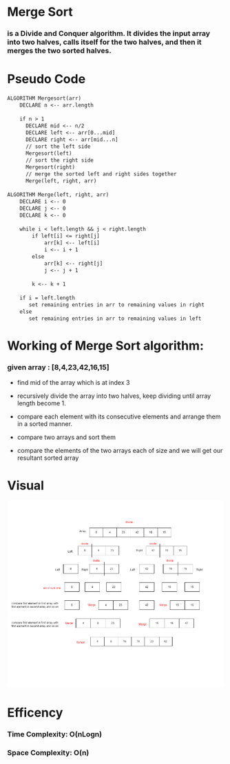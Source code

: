 ﻿# Merge Sort

### is a Divide and Conquer algorithm. It divides the input array into two halves, calls itself for the two halves, and then it merges the two sorted halves.

# Pseudo Code

```
ALGORITHM Mergesort(arr)
    DECLARE n <-- arr.length

    if n > 1
      DECLARE mid <-- n/2
      DECLARE left <-- arr[0...mid]
      DECLARE right <-- arr[mid...n]
      // sort the left side
      Mergesort(left)
      // sort the right side
      Mergesort(right)
      // merge the sorted left and right sides together
      Merge(left, right, arr)

ALGORITHM Merge(left, right, arr)
    DECLARE i <-- 0
    DECLARE j <-- 0
    DECLARE k <-- 0

    while i < left.length && j < right.length
        if left[i] <= right[j]
            arr[k] <-- left[i]
            i <-- i + 1
        else
            arr[k] <-- right[j]
            j <-- j + 1

        k <-- k + 1

    if i = left.length
       set remaining entries in arr to remaining values in right
    else
       set remaining entries in arr to remaining values in left
```

# Working of Merge Sort algorithm:

### given array : [8,4,23,42,16,15]

* find mid of the array which is at index 3

* recursively divide the array into two halves, keep dividing until array length become 1.

* compare each element with its consecutive elements and arrange them in a sorted manner.

* compare two arrays and sort them 

* compare the elements of the two arrays each of size and we will get our resultant sorted array

# Visual

![](visual.png)

# Efficency

### Time Complexity: O(nLogn) 

### Space Complexity: O(n)